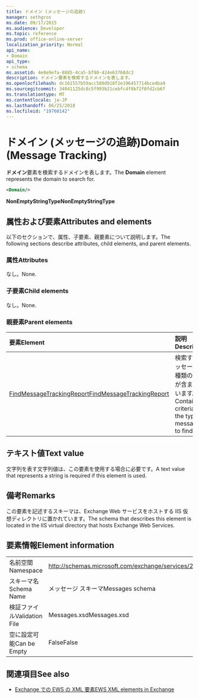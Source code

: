 ```yaml
---
title: ドメイン (メッセージの追跡)
manager: sethgros
ms.date: 09/17/2015
ms.audience: Developer
ms.topic: reference
ms.prod: office-online-server
localization_priority: Normal
api_name:
- Domain
api_type:
- schema
ms.assetid: 4e8e9efa-8885-4ca5-bf90-424e63768dc3
description: ドメイン要素を検索するドメインを表します。
ms.openlocfilehash: dc161557b59acc580d918f2e196457714bce4ba9
ms.sourcegitcommit: 34041125dc8c5f993b21cebfc4f8b72f0fd2cb6f
ms.translationtype: MT
ms.contentlocale: ja-JP
ms.lasthandoff: 06/25/2018
ms.locfileid: "19760142"
---
```

# <a name="domain-message-tracking"></a><span data-ttu-id="0d1d5-103">ドメイン (メッセージの追跡)</span><span class="sxs-lookup"><span data-stu-id="0d1d5-103">Domain (Message Tracking)</span></span>

<span data-ttu-id="0d1d5-104">**ドメイン**要素を検索するドメインを表します。</span><span class="sxs-lookup"><span data-stu-id="0d1d5-104">The **Domain** element represents the domain to search for.</span></span> 
  
```XML
<Domain/>
```

 <span data-ttu-id="0d1d5-105">**NonEmptyStringType**</span><span class="sxs-lookup"><span data-stu-id="0d1d5-105">**NonEmptyStringType**</span></span>
## <a name="attributes-and-elements"></a><span data-ttu-id="0d1d5-106">属性および要素</span><span class="sxs-lookup"><span data-stu-id="0d1d5-106">Attributes and elements</span></span>

<span data-ttu-id="0d1d5-107">以下のセクションで、属性、子要素、親要素について説明します。</span><span class="sxs-lookup"><span data-stu-id="0d1d5-107">The following sections describe attributes, child elements, and parent elements.</span></span>
  
### <a name="attributes"></a><span data-ttu-id="0d1d5-108">属性</span><span class="sxs-lookup"><span data-stu-id="0d1d5-108">Attributes</span></span>

<span data-ttu-id="0d1d5-109">なし。</span><span class="sxs-lookup"><span data-stu-id="0d1d5-109">None.</span></span>
  
### <a name="child-elements"></a><span data-ttu-id="0d1d5-110">子要素</span><span class="sxs-lookup"><span data-stu-id="0d1d5-110">Child elements</span></span>

<span data-ttu-id="0d1d5-111">なし。</span><span class="sxs-lookup"><span data-stu-id="0d1d5-111">None.</span></span>
  
### <a name="parent-elements"></a><span data-ttu-id="0d1d5-112">親要素</span><span class="sxs-lookup"><span data-stu-id="0d1d5-112">Parent elements</span></span>

|<span data-ttu-id="0d1d5-113">**要素**</span><span class="sxs-lookup"><span data-stu-id="0d1d5-113">**Element**</span></span>|<span data-ttu-id="0d1d5-114">**説明**</span><span class="sxs-lookup"><span data-stu-id="0d1d5-114">**Description**</span></span>|
|:-----|:-----|
|[<span data-ttu-id="0d1d5-115">FindMessageTrackingReport</span><span class="sxs-lookup"><span data-stu-id="0d1d5-115">FindMessageTrackingReport</span></span>](findmessagetrackingreport.md) <br/> |<span data-ttu-id="0d1d5-116">検索するメッセージの種類の条件が含まれています。</span><span class="sxs-lookup"><span data-stu-id="0d1d5-116">Contains criteria for the types of messages to find.</span></span>  <br/> |
   
## <a name="text-value"></a><span data-ttu-id="0d1d5-117">テキスト値</span><span class="sxs-lookup"><span data-stu-id="0d1d5-117">Text value</span></span>

<span data-ttu-id="0d1d5-118">文字列を表す文字列値は、この要素を使用する場合に必要です。</span><span class="sxs-lookup"><span data-stu-id="0d1d5-118">A text value that represents a string is required if this element is used.</span></span>
  
## <a name="remarks"></a><span data-ttu-id="0d1d5-119">備考</span><span class="sxs-lookup"><span data-stu-id="0d1d5-119">Remarks</span></span>

<span data-ttu-id="0d1d5-120">この要素を記述するスキーマは、Exchange Web サービスをホストする IIS 仮想ディレクトリに置かれています。</span><span class="sxs-lookup"><span data-stu-id="0d1d5-120">The schema that describes this element is located in the IIS virtual directory that hosts Exchange Web Services.</span></span>
  
## <a name="element-information"></a><span data-ttu-id="0d1d5-121">要素情報</span><span class="sxs-lookup"><span data-stu-id="0d1d5-121">Element information</span></span>

|||
|:-----|:-----|
|<span data-ttu-id="0d1d5-122">名前空間</span><span class="sxs-lookup"><span data-stu-id="0d1d5-122">Namespace</span></span>  <br/> |http://schemas.microsoft.com/exchange/services/2006/messages  <br/> |
|<span data-ttu-id="0d1d5-123">スキーマ名</span><span class="sxs-lookup"><span data-stu-id="0d1d5-123">Schema Name</span></span>  <br/> |<span data-ttu-id="0d1d5-124">メッセージ スキーマ</span><span class="sxs-lookup"><span data-stu-id="0d1d5-124">Messages schema</span></span>  <br/> |
|<span data-ttu-id="0d1d5-125">検証ファイル</span><span class="sxs-lookup"><span data-stu-id="0d1d5-125">Validation File</span></span>  <br/> |<span data-ttu-id="0d1d5-126">Messages.xsd</span><span class="sxs-lookup"><span data-stu-id="0d1d5-126">Messages.xsd</span></span>  <br/> |
|<span data-ttu-id="0d1d5-127">空に設定可能</span><span class="sxs-lookup"><span data-stu-id="0d1d5-127">Can be Empty</span></span>  <br/> |<span data-ttu-id="0d1d5-128">False</span><span class="sxs-lookup"><span data-stu-id="0d1d5-128">False</span></span>  <br/> |
   
## <a name="see-also"></a><span data-ttu-id="0d1d5-129">関連項目</span><span class="sxs-lookup"><span data-stu-id="0d1d5-129">See also</span></span>

- [<span data-ttu-id="0d1d5-130">Exchange での EWS の XML 要素</span><span class="sxs-lookup"><span data-stu-id="0d1d5-130">EWS XML elements in Exchange</span></span>](ews-xml-elements-in-exchange.md)

